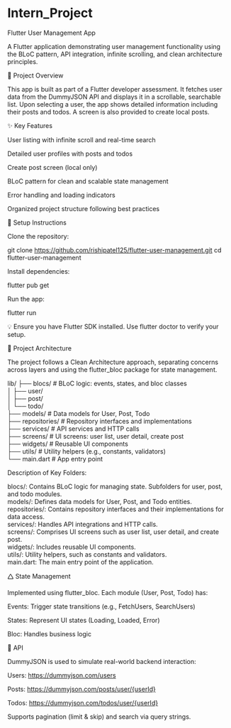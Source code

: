 # Intern_Project

Flutter User Management App

A Flutter application demonstrating user management functionality using the BLoC pattern, API integration, infinite scrolling, and clean architecture principles.

🚀 Project Overview

This app is built as part of a Flutter developer assessment. It fetches user data from the DummyJSON API and displays it in a scrollable, searchable list. Upon selecting a user, the app shows detailed information including their posts and todos. A screen is also provided to create local posts.

✨ Key Features

User listing with infinite scroll and real-time search

Detailed user profiles with posts and todos

Create post screen (local only)

BLoC pattern for clean and scalable state management

Error handling and loading indicators

Organized project structure following best practices

💠 Setup Instructions

Clone the repository:

git clone https://github.com/rishipatel125/flutter-user-management.git
cd flutter-user-management

Install dependencies:

flutter pub get

Run the app:

flutter run

💡 Ensure you have Flutter SDK installed. Use flutter doctor to verify your setup.

🧱 Project Architecture

The project follows a Clean Architecture approach, separating concerns across layers and using the flutter_bloc package for state management.

lib/
├── blocs/         # BLoC logic: events, states, and bloc classes  
│   ├── user/  
│   ├── post/  
│   └── todo/  
├── models/        # Data models for User, Post, Todo  
├── repositories/  # Repository interfaces and implementations  
├── services/      # API services and HTTP calls  
├── screens/       # UI screens: user list, user detail, create post  
├── widgets/       # Reusable UI components  
├── utils/         # Utility helpers (e.g., constants, validators)  
└── main.dart      # App entry point  

Description of Key Folders:

blocs/: Contains BLoC logic for managing state. Subfolders for user, post, and todo modules.  
models/: Defines data models for User, Post, and Todo entities.  
repositories/: Contains repository interfaces and their implementations for data access.  
services/: Handles API integrations and HTTP calls.  
screens/: Comprises UI screens such as user list, user detail, and create post.  
widgets/: Includes reusable UI components.  
utils/: Utility helpers, such as constants and validators.  
main.dart: The main entry point of the application.  

🛆 State Management

Implemented using flutter_bloc. Each module (User, Post, Todo) has:

Events: Trigger state transitions (e.g., FetchUsers, SearchUsers)

States: Represent UI states (Loading, Loaded, Error)

Bloc: Handles business logic

📱 API

DummyJSON is used to simulate real-world backend interaction:

Users: https://dummyjson.com/users

Posts: https://dummyjson.com/posts/user/{userId}

Todos: https://dummyjson.com/todos/user/{userId}

Supports pagination (limit & skip) and search via query strings.

